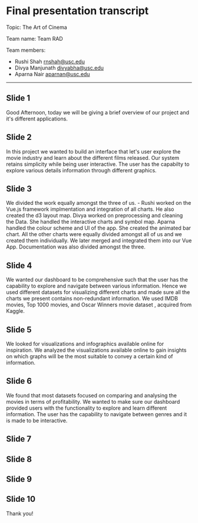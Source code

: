 # Final presentation transcript

Topic: The Art of Cinema

Team name: Team RAD

Team members:

- Rushi Shah <rnshah@usc.edu>
- Divya Manjunath <divyabha@usc.edu>
- Aparna Nair <aparnan@usc.edu>

---

## Slide 1
Good Afternoon, today we will be giving a brief overview of our project and it's different applications.
## Slide 2
In this project we wanted to build an interface that let's user explore the movie industry and learn about the different films released. Our system retains simplicity while being user interactive. The user has the capabilty to explore various details information through different graphics.
## Slide 3
We divided the work equally amongst the three of us. - Rushi worked on the Vue.js framework implmentation and integration of all charts. He also created the d3 layout map. Divya worked on preprocessing and cleaning the Data. She handled the interactive charts and symbol map. Aparna handled the colour scheme and UI of the app. She created the animated bar chart. All the other charts were equally divided amongst all of us and we created them individually. We later merged and integrated them into our Vue App. Documentation was also divided amongst the three.
## Slide 4
We wanted our dashboard to be comprehensive such that the user has the capability to explore and navigate between various information. Hence we used different datasets for visualizing different charts and made sure all the charts we present contains non-redundant information. We used IMDB movies, Top 1000 movies, and Oscar Winners movie dataset , acquired from Kaggle. 
## Slide 5
We looked for visualizations and infographics available online for inspiration. We analyzed the visualizations available online to gain insights on which graphs will be the most suitable to convey a certain kind of information.
## Slide 6
We found that most datasets focused on comparing and analysing the movies in terms of profitability. We wanted to make sure our dashboard provided users with the functionality to explore and learn different information. The user has the capability to navigate between genres and it is made to be interactive. 
## Slide 7

## Slide 8

## Slide 9

## Slide 10
Thank you!